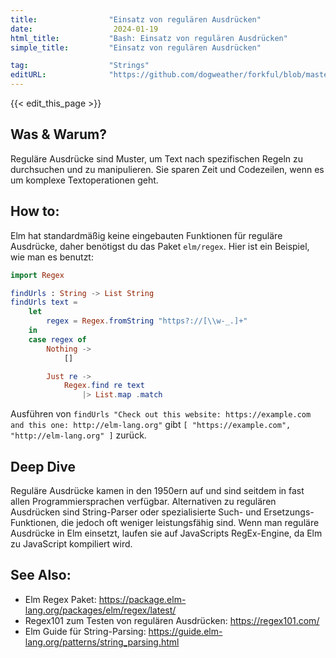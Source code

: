 ```yaml
---
title:                "Einsatz von regulären Ausdrücken"
date:                  2024-01-19
html_title:           "Bash: Einsatz von regulären Ausdrücken"
simple_title:         "Einsatz von regulären Ausdrücken"

tag:                  "Strings"
editURL:              "https://github.com/dogweather/forkful/blob/master/content/de/elm/using-regular-expressions.md"
---
```


{{< edit_this_page >}}

## Was & Warum?
Reguläre Ausdrücke sind Muster, um Text nach spezifischen Regeln zu durchsuchen und zu manipulieren. Sie sparen Zeit und Codezeilen, wenn es um komplexe Textoperationen geht.

## How to:
Elm hat standardmäßig keine eingebauten Funktionen für reguläre Ausdrücke, daher benötigst du das Paket `elm/regex`. Hier ist ein Beispiel, wie man es benutzt:

```Elm
import Regex

findUrls : String -> List String
findUrls text =
    let
        regex = Regex.fromString "https?://[\\w-_.]+"
    in
    case regex of
        Nothing ->
            []

        Just re ->
            Regex.find re text
                |> List.map .match
```

Ausführen von `findUrls "Check out this website: https://example.com and this one: http://elm-lang.org"` gibt `[ "https://example.com", "http://elm-lang.org" ]` zurück.

## Deep Dive
Reguläre Ausdrücke kamen in den 1950ern auf und sind seitdem in fast allen Programmiersprachen verfügbar. Alternativen zu regulären Ausdrücken sind String-Parser oder spezialisierte Such- und Ersetzungs-Funktionen, die jedoch oft weniger leistungsfähig sind. Wenn man reguläre Ausdrücke in Elm einsetzt, laufen sie auf JavaScripts RegEx-Engine, da Elm zu JavaScript kompiliert wird.

## See Also:
- Elm Regex Paket: https://package.elm-lang.org/packages/elm/regex/latest/
- Regex101 zum Testen von regulären Ausdrücken: https://regex101.com/
- Elm Guide für String-Parsing: https://guide.elm-lang.org/patterns/string_parsing.html
